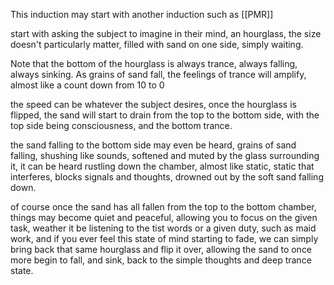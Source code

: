 
This induction may start with another induction such as [[PMR]]

start with asking the subject to imagine in their mind, an hourglass, the size doesn't particularly matter, filled with sand on one side, simply waiting.

Note that the bottom of the hourglass is always trance, always falling, always sinking.
As grains of sand fall, the feelings of trance will amplify, almost like a count down from 10 to 0

the speed can be whatever the subject desires, once the hourglass is flipped, the sand will start to drain from the top to the bottom side, with the top side being consciousness, and the bottom trance.

the sand falling to the bottom side may even be heard, grains of sand falling, shushing like sounds, softened and muted by the glass surrounding it, it can be heard rustling down the chamber, almost like static, static that interferes, blocks signals and thoughts, drowned out by the soft sand falling down.

of course once the sand has all fallen from the top to the bottom chamber, things may become quiet and peaceful, allowing you to focus on the given task, weather it be listening to the tist words or a given duty, such as maid work, and if you ever feel this state of mind starting to fade, we can simply bring back that same hourglass and flip it over, allowing the sand to once more begin to fall, and sink, back to the simple thoughts and deep trance state.